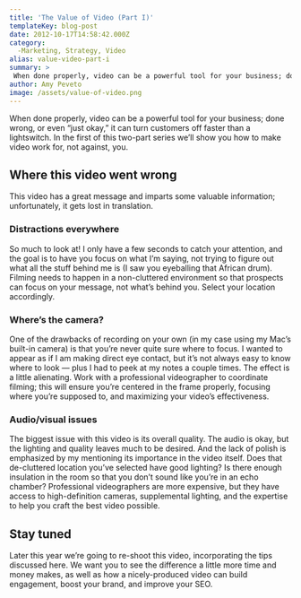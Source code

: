 ```yaml
---
title: 'The Value of Video (Part I)'
templateKey: blog-post
date: 2012-10-17T14:58:42.000Z
category: 
  -Marketing, Strategy, Video
alias: value-video-part-i
summary: > 
 When done properly, video can be a powerful tool for your business; done wrong, or even "just okay," it can turn customers off faster than a lightswitch. In the first of this two-part series we’ll show you how to make video work for, not against, you.
author: Amy Peveto
image: /assets/value-of-video.png
---
```


When done properly, video can be a powerful tool for your business; done wrong, or even “just okay,” it can turn customers off faster than a lightswitch. In the first of this two-part series we’ll show you how to make video work for, not against, you.

Where this video went wrong
---------------------------

This video has a great message and imparts some valuable information; unfortunately, it gets lost in translation.

### Distractions everywhere

So much to look at! I only have a few seconds to catch your attention, and the goal is to have you focus on what I’m saying, not trying to figure out what all the stuff behind me is (I saw you eyeballing that African drum). Filming needs to happen in a non-cluttered environment so that prospects can focus on your message, not what’s behind you. Select your location accordingly.

### Where’s the camera?

One of the drawbacks of recording on your own (in my case using my Mac’s built-in camera) is that you’re never quite sure where to focus. I wanted to appear as if I am making direct eye contact, but it’s not always easy to know where to look — plus I had to peek at my notes a couple times. The effect is a little alienating. Work with a professional videographer to coordinate filming; this will ensure you’re centered in the frame properly, focusing where you’re supposed to, and maximizing your video’s effectiveness.

### Audio/visual issues

The biggest issue with this video is its overall quality. The audio is okay, but the lighting and quality leaves much to be desired. And the lack of polish is emphasized by my mentioning its importance in the video itself. Does that de-cluttered location you’ve selected have good lighting? Is there enough insulation in the room so that you don’t sound like you’re in an echo chamber? Professional videographers are more expensive, but they have access to high-definition cameras, supplemental lighting, and the expertise to help you craft the best video possible.

Stay tuned
----------

Later this year we’re going to re-shoot this video, incorporating the tips discussed here. We want you to see the difference a little more time and money makes, as well as how a nicely-produced video can build engagement, boost your brand, and improve your SEO.